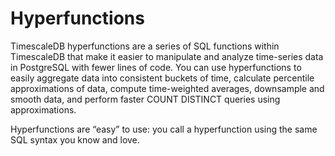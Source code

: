 # Hyperfunctions

TimescaleDB hyperfunctions are a series of SQL functions within TimescaleDB that 
make it easier to manipulate and analyze time-series data in PostgreSQL with 
fewer lines of code. You can use hyperfunctions to easily aggregate data into
consistent buckets of time, calculate percentile approximations of data, compute 
time-weighted averages, downsample and smooth data, and perform faster COUNT DISTINCT 
queries using approximations. 

Hyperfunctions are “easy” to use: you call a hyperfunction using the same SQL 
syntax you know and love.